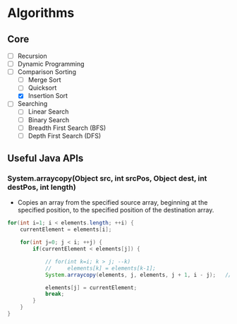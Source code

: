 # Algorithms

## Core
- [ ] Recursion
- [ ] Dynamic Programming
- [ ] Comparison Sorting
  - [ ] Merge Sort
  - [ ] Quicksort
  - [X] Insertion Sort
- [ ] Searching
  - [ ] Linear Search
  - [ ] Binary Search
  - [ ] Breadth First Search (BFS)
  - [ ] Depth First Search (DFS)

## Useful Java APIs

### System.arraycopy(Object src, int srcPos, Object dest, int destPos, int length)
- Copies an array from the specified source array, beginning at the specified position, to the specified position of the destination array.
```java
for(int i=1; i < elements.length; ++i) {
    currentElement = elements[i];

    for(int j=0; j < i; ++j) {
        if(currentElement < elements[j]) {

            // for(int k=i; k > j; --k)
            //     elements[k] = elements[k-1];
            System.arraycopy(elements, j, elements, j + 1, i - j);   // Equivalent of two lines above

            elements[j] = currentElement;
            break;
        }
    }
}
```